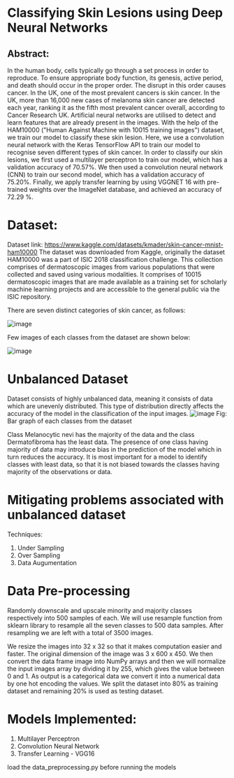 # Classifying Skin Lesions using Deep Neural Networks

## Abstract: 
In the human body, cells typically go through a set process in order to reproduce. To ensure appropriate body function, its genesis, active period, and death should occur in the proper order. The disrupt in this order causes cancer. In the UK, one of the most prevalent cancers is skin cancer. In the UK, more than 16,000 new cases of melanoma skin cancer are detected each year, ranking it as the fifth most prevalent cancer overall, according to Cancer Research UK. Artificial neural networks are utilised to detect and learn features that are already present in the images. With the help of the HAM10000 ("Human Against Machine with 10015 training images") dataset, we train our model to classify these skin lesion. Here, we use a convolution neural network with the Keras TensorFlow API to train our model to recognise seven different types of skin cancer. In order to classify our skin lesions, we first used a multilayer perceptron to train our model, which has a validation accuracy of 70.57%. We then used a convolution neural network (CNN) to train our second model, which has a validation accuracy of 75.20%. Finally, we apply transfer learning by using VGGNET 16 with pre-trained weights over the ImageNet database, and achieved an accuracy of 72.29 %.
# Dataset:
Dataset link: https://www.kaggle.com/datasets/kmader/skin-cancer-mnist-ham10000
The dataset was downloaded from Kaggle, originally the dataset HAM10000 was a part of ISIC 2018 classification challenge. This collection comprises of dermatoscopic images from various populations that were collected and saved using various modalities. It comprises of 10015 dermatoscopic images that are made available as a training set for scholarly machine learning projects and are accessible to the general public via the ISIC repository. 

There are seven distinct categories of skin cancer, as follows:

![image](https://github.com/MadhukeshK12/skin_lesion_classifier/assets/115413028/c7f78f1a-abb9-4464-b735-ccbb1b09bd8e)

Few images of each classes from the dataset are shown below:

![image](https://github.com/MadhukeshK12/skin_lesion_classifier/assets/115413028/455f45a9-ea74-40d8-8388-48265aa954fc)

# Unbalanced Dataset
Dataset consists of highly unbalanced data, meaning it consists of data which are unevenly distributed. This type of distribution directly affects the accuracy of the model in the classification of the input images.
![image](https://github.com/MadhukeshK12/Classifying-Skin-Lesions-using-Deep-Neural-Networks/assets/115413028/34ea725b-3383-4d4d-874b-0fc96d607692)
Fig: Bar graph of each classes from the dataset

Class Melanocytic nevi has the majority of the data and the class Dermatofibroma has the least data.  The presence of one class having majority of data may introduce bias in the prediction of the model which in turn reduces the accuracy. It is most important for a model to identify classes with least data, so that it is not biased towards the classes having majority of the observations or data.

#  Mitigating problems associated with unbalanced dataset
Techniques:
1. Under Sampling
2. Over Sampling
3. Data Augumentation

# Data Pre-processing 

Randomly downscale and upscale minority and majority classes respectively into 500 samples of each. We will use resample function from sklearn library to resample all the seven classes to 500 data samples. After resampling we are left with a total of 3500 images.
  
We resize the images into 32 x 32 so that it makes computation easier and faster. The original dimension of the image was 3 x 600 x 450. We then convert the data frame image into NumPy arrays and then we will normalize the input images array by dividing it by 255, which gives the value between 0 and 1. As output is a categorical data we convert it into a numerical data by one hot encoding the values. We split the dataset into 80% as training dataset and remaining 20% is used as testing dataset.

# Models Implemented:
1. Multilayer Perceptron
2. Convolution Neural Network
3. Transfer Learning - VGG16



load the data_preprocessing.py before running the models
